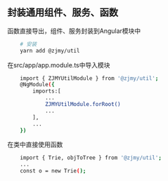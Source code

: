 ## 封装通用组件、服务、函数
函数直接导出，组件、服务封装到Angular模块中

```bash
    # 安装
    yarn add @zjmy/util
```
在src/app/app.module.ts中导入模块
```bash
    import { ZJMYUtilModule } from '@zjmy/util';
    @NgModule({
        imports:[
            ...
            ZJMYUtilModule.forRoot()
            ...
        ],
        ...
    })
```
在类中直接使用函数
```bash
    import { Trie, objToTree } from '@zjmy/util';
    ...
    const o = new Trie();

```